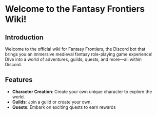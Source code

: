 # Welcome to the Fantasy Frontiers Wiki!

## Introduction

Welcome to the official wiki for Fantasy Frontiers, the Discord bot that brings you an immersive medieval fantasy role-playing game experience! Dive into a world of adventures, guilds, quests, and more—all within Discord.

## Features

- **Character Creation**: Create your own unique character to explore the world.
- **Guilds**: Join a guild or create your own.
- **Quests**: Embark on exciting quests to earn rewards
